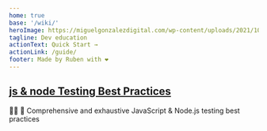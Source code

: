 ```yaml
---
home: true
base: '/wiki/'
heroImage: https://miguelgonzalezdigital.com/wp-content/uploads/2021/10/webdesign-vps.gif
tagline: Dev education
actionText: Quick Start →
actionLink: /guide/
footer: Made by Ruben with ❤️
---
```


<div class="features">
  <div class="feature">
    <h2>
      <a href="https://github.com/goldbergyoni/javascript-testing-best-practices" target="_blank">js & node Testing Best Practices</a>
    </h2>
    <p>📗🌐 🚢 Comprehensive and exhaustive JavaScript & Node.js testing best practices</p>
  </div>
</div>
